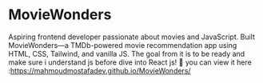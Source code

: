 # MovieWonders
Aspiring frontend developer passionate about movies and JavaScript. Built MovieWonders—a TMDb-powered movie recommendation app using HTML, CSS, Tailwind, and vanilla JS. The goal from it is to be ready and make sure i understand js before dive into React js! 🚀
you can view it here :https://mahmoudmostafadev.github.io/MovieWonders/
